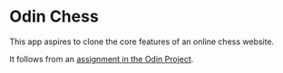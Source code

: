 # Odin Chess

This app aspires to clone the core features of an online chess website.

It follows from an [assignment in the Odin Project](https://www.theodinproject.com/courses/javascript/lessons/final-project-116ff273-1e55-4055-bd7f-146c17d0ec9c?ref=lnav).
